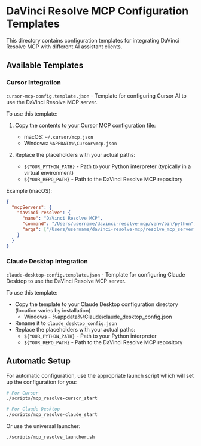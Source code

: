 # DaVinci Resolve MCP Configuration Templates

This directory contains configuration templates for integrating DaVinci Resolve MCP with different AI assistant clients.

## Available Templates

### Cursor Integration

`cursor-mcp-config.template.json` - Template for configuring Cursor AI to use the DaVinci Resolve MCP server.

To use this template:

1. Copy the contents to your Cursor MCP configuration file:
   - macOS: `~/.cursor/mcp.json`
   - Windows: `%APPDATA%\Cursor\mcp.json`

2. Replace the placeholders with your actual paths:
   - `${YOUR_PYTHON_PATH}` - Path to your Python interpreter (typically in a virtual environment)
   - `${YOUR_REPO_PATH}` - Path to the DaVinci Resolve MCP repository

Example (macOS):
```json
{
  "mcpServers": {
    "davinci-resolve": {
      "name": "DaVinci Resolve MCP",
      "command": "/Users/username/davinci-resolve-mcp/venv/bin/python",
      "args": ["/Users/username/davinci-resolve-mcp/resolve_mcp_server.py"]
    }
  }
}
```

### Claude Desktop Integration

`claude-desktop-config.template.json` - Template for configuring Claude Desktop to use the DaVinci Resolve MCP server.

To use this template:

- Copy the template to your Claude Desktop configuration directory (location varies by installation)
  - Windows - %appdata%\Claude\claude_desktop_config.json
- Rename it to `claude_desktop_config.json`
- Replace the placeholders with your actual paths:
   - `${YOUR_PYTHON_PATH}` - Path to your Python interpreter
   - `${YOUR_REPO_PATH}` - Path to the DaVinci Resolve MCP repository

## Automatic Setup

For automatic configuration, use the appropriate launch script which will set up the configuration for you:

```bash
# For Cursor
./scripts/mcp_resolve-cursor_start

# For Claude Desktop
./scripts/mcp_resolve-claude_start
```

Or use the universal launcher:

```bash
./scripts/mcp_resolve_launcher.sh 